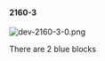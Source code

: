 #### 2160-3
![dev-2160-3-0.png](https://github.com/lil-lab/nlvr/raw/master/nlvr/dev/images/2/dev-2160-3-0.png "dev-2160-3-0.png")

There are 2 blue blocks